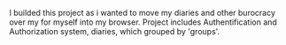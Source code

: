 I builded this project as i wanted to move my diaries and other burocracy over my for myself into my browser.
Project includes Authentification and Authorization system, diaries, which grouped by 'groups'.

